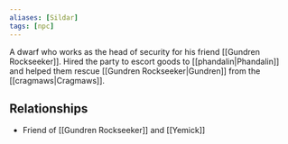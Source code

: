 ```yaml
---
aliases: [Sildar]
tags: [npc]
---
```

A dwarf who works as the head of security for his friend [[Gundren Rockseeker]]. Hired the party to escort goods to [[phandalin|Phandalin]] and helped them rescue [[Gundren Rockseeker|Gundren]] from the [[cragmaws|Cragmaws]].

## Relationships
- Friend of [[Gundren Rockseeker]] and [[Yemick]]